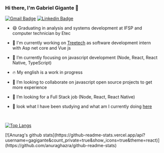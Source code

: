 ### Hi there, I'm Gabriel Gigante 👋
[![Gmail Badge](https://img.shields.io/badge/-gabrielgigante29@gmail.com-c14438?style=flat-square&logo=Gmail&logoColor=white&link=mailto:gabrielgigante29@gmail.com)](mailto:gabrielgigante29@gmail.com)
[![Linkedin Badge](https://img.shields.io/badge/-Gabriel%20Gigante-0e76a8?style=flat-square&logo=Linkedin&logoColor=white&link=https://www.linkedin.com/in/gabriel-gigante/)](https://www.linkedin.com/in/gabriel-gigante/) 

<!--- [![Instagram Badge](https://img.shields.io/badge/-gah.gg-ff2b8e?style=flat-square&logo=Instagram&logoColor=white&link=https://www.instagram.com/gag.gg/)] (https://www.instagram.com/gah.gg/) --->

- :smile: Graduating in analysis and systems development at IFSP and computer technician by Etec
- 🔭 I'm currently working on [Treetech](http://treetech.com.br/) as software development intern with Asp net core and Vue js
- 🌱 I’m currently focusing on javascript development (Node, React, React Native, TypeScript)
- :fire: My english is a work in progress
- :rocket: I’m looking to collaborate on javascript open source projects to get more experience
- 🤔 I’m looking for a Full Stack job (Node, React, React Native)


- :blue_book: look what I have been studying and what am I currently doing [here](https://www.notion.so/Github-repositories-39ea2a741cdc4ead8ab0a8cb30e7520e)
<br/>

<p align="center">
  
  [![Top Langs](https://github-readme-stats.vercel.app/api/top-langs/?username=gagigante&layout=compact&theme=react)](https://github.com/anuraghazra/github-readme-stats)

</p>
[![Anurag's github stats](https://github-readme-stats.vercel.app/api?username=gagigante&count_private=true&show_icons=true&theme=react)](https://github.com/anuraghazra/github-readme-stats)


